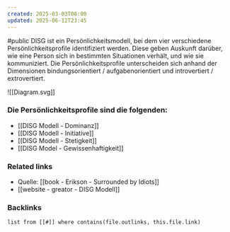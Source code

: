 ```yaml
---
created: 2025-03-03T08:00
updated: 2025-06-12T23:45
---
```

#public
DISG ist ein Persönlichkeitsmodell, bei dem vier verschiedene Persönlichkeitsprofile identifiziert werden. Diese geben Auskunft darüber, wie eine Person sich in bestimmten Situationen verhält, und wie sie kommuniziert. Die Persönlichkeitsprofile unterscheiden sich anhand der Dimensionen bindungsorientiert / aufgabenorientiert und introvertiert / extrovertiert.

![[Diagram.svg]]


### Die Persönlichkeitsprofile sind die folgenden:
- [[DISG Modell - Dominanz]]
- [[DISG Modell - Initiative]]
- [[DISG Modell - Stetigkeit]]
- [[DISG Model - Gewissenhaftigkeit]]


### Related links
- Quelle: [[book - Erikson - Surrounded by Idiots]]
- [[website - greator - DISG Modell]]

### Backlinks
```dataview 
list from [[#]] where contains(file.outlinks, this.file.link)
```

